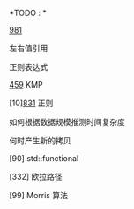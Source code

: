 

*TODO : *

[981]()

左右值引用

正则表达式

[459]() KMP

[10][831]() 正则

如何根据数据规模推测时间复杂度

何时产生新的拷贝

[90] std::functional

[332] 欧拉路径

[99] Morris 算法
